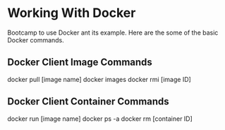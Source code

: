 # Working With Docker

Bootcamp to use Docker ant its example. Here are the some of the basic Docker commands.

## Docker Client Image Commands

docker pull [image name]
docker images
docker rmi [image ID]

## Docker Client Container Commands

docker run [image name]
docker ps -a
docker rm [container ID]
